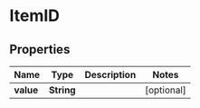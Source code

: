 # ItemID

## Properties
Name | Type | Description | Notes
------------ | ------------- | ------------- | -------------
**value** | **String** |  |  [optional]
